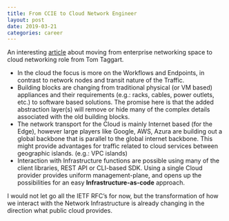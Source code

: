 ```yaml
---
title: From CCIE to Cloud Network Engineer
layout: post
date: 2019-03-21
categories: career
---
```

An interesting [article](https://cloud.google.com/blog/products/networking/from-ccie-to-google-cloud-network-engineer-four-things-to-think-about) about moving from enterprise networking space to cloud networking role from Tom Taggart. 

- In the cloud the focus is more on the Workflows and Endpoints, in contrast to network nodes and transit nature of the Traffic. 
- Building blocks are changing from traditional physical (or VM based) appliances and their requirements (e.g.: racks, cables, power outlets, etc.) to software based solutions. The promise here is that the added abstraction layer(s) will remove or hide many of the complex details associated with the old building blocks. 
- The network transport for the Cloud is mainly Internet based (for the Edge), however large players like Google, AWS, Azura are building out a global backbone that is parallel to the global internet backbone. This might provide advantages for traffic related to cloud services between geographic islands. (e.g.: VPC islands)
- Interaction with Infrastructure functions are possible using many of the client libraries, REST API or CLI-based SDK. Using a single Cloud provider provides uniform management-plane, and opens up the possibilities for an easy **Infrastructure-as-code** approach. 

I would not let go all the IETF RFC’s for now, but the transformation of how we interact with the Network Infrastructure is already changing in the direction what public cloud provides. 
